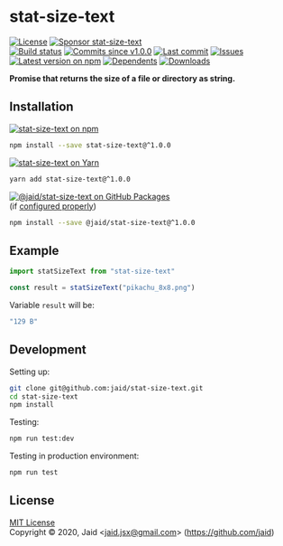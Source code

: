 # stat-size-text


<a href="https://raw.githubusercontent.com/jaid/stat-size-text/master/license.txt"><img src="https://img.shields.io/github/license/jaid/stat-size-text?style=flat-square" alt="License"/></a> <a href="https://github.com/sponsors/jaid"><img src="https://img.shields.io/badge/<3-Sponsor-FF45F1?style=flat-square" alt="Sponsor stat-size-text"/></a>  
<a href="https://actions-badge.atrox.dev/jaid/stat-size-text/goto"><img src="https://img.shields.io/endpoint.svg?style=flat-square&url=https%3A%2F%2Factions-badge.atrox.dev%2Fjaid%2Fstat-size-text%2Fbadge" alt="Build status"/></a> <a href="https://github.com/jaid/stat-size-text/commits"><img src="https://img.shields.io/github/commits-since/jaid/stat-size-text/v1.0.0?style=flat-square&logo=github" alt="Commits since v1.0.0"/></a> <a href="https://github.com/jaid/stat-size-text/commits"><img src="https://img.shields.io/github/last-commit/jaid/stat-size-text?style=flat-square&logo=github" alt="Last commit"/></a> <a href="https://github.com/jaid/stat-size-text/issues"><img src="https://img.shields.io/github/issues/jaid/stat-size-text?style=flat-square&logo=github" alt="Issues"/></a>  
<a href="https://npmjs.com/package/stat-size-text"><img src="https://img.shields.io/npm/v/stat-size-text?style=flat-square&logo=npm&label=latest%20version" alt="Latest version on npm"/></a> <a href="https://github.com/jaid/stat-size-text/network/dependents"><img src="https://img.shields.io/librariesio/dependents/npm/stat-size-text?style=flat-square&logo=npm" alt="Dependents"/></a> <a href="https://npmjs.com/package/stat-size-text"><img src="https://img.shields.io/npm/dm/stat-size-text?style=flat-square&logo=npm" alt="Downloads"/></a>

**Promise that returns the size of a file or directory as string.**





## Installation

<a href="https://npmjs.com/package/stat-size-text"><img src="https://img.shields.io/badge/npm-stat--size--text-C23039?style=flat-square&logo=npm" alt="stat-size-text on npm"/></a>

```bash
npm install --save stat-size-text@^1.0.0
```

<a href="https://yarnpkg.com/package/stat-size-text"><img src="https://img.shields.io/badge/Yarn-stat--size--text-2F8CB7?style=flat-square&logo=yarn&logoColor=white" alt="stat-size-text on Yarn"/></a>

```bash
yarn add stat-size-text@^1.0.0
```

<a href="https://github.com/jaid/stat-size-text/packages"><img src="https://img.shields.io/badge/GitHub Packages-@jaid/stat--size--text-24282e?style=flat-square&logo=github" alt="@jaid/stat-size-text on GitHub Packages"/></a>  
(if [configured properly](https://help.github.com/en/github/managing-packages-with-github-packages/configuring-npm-for-use-with-github-packages))

```bash
npm install --save @jaid/stat-size-text@^1.0.0
```



## Example


```javascript
import statSizeText from "stat-size-text"

const result = statSizeText("pikachu_8x8.png")
```

Variable `result` will be:

```javascript
"129 B"
```

















## Development



Setting up:
```bash
git clone git@github.com:jaid/stat-size-text.git
cd stat-size-text
npm install
```
Testing:
```bash
npm run test:dev
```
Testing in production environment:
```bash
npm run test
```


## License
[MIT License](https://raw.githubusercontent.com/jaid/stat-size-text/master/license.txt)  
Copyright © 2020, Jaid \<jaid.jsx@gmail.com> (https://github.com/jaid)
